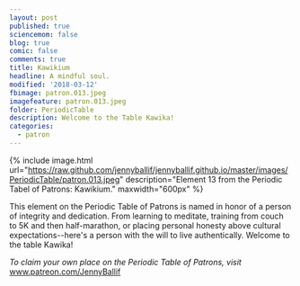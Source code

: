 ```yaml
---
layout: post
published: true
sciencemom: false
blog: true
comic: false
comments: true
title: Kawikium
headline: A mindful soul.
modified: '2018-03-12'
fbimage: patron.013.jpeg
imagefeature: patron.013.jpeg
folder: PeriodicTable
description: Welcome to the Table Kawika!
categories:
  - patron
---
```


{% include image.html url="https://raw.github.com/jennyballif/jennyballif.github.io/master/images/PeriodicTable/patron.013.jpeg" description="Element 13 from the Periodic Tabel of Patrons: Kawikium." maxwidth="600px" %}

This element on the Periodic Table of Patrons is named in honor of a person of integrity and dedication. From learning to meditate, training from couch to 5K and then half-marathon, or placing personal honesty above cultural expectations--here's a person with the will to live authentically.  Welcome to the table Kawika!



_To claim your own place on the Periodic Table of Patrons, visit_ www.patreon.com/JennyBallif
